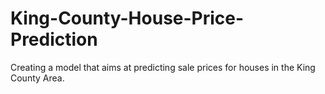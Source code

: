 # King-County-House-Price-Prediction
Creating a model that aims at predicting sale prices for houses in the King County Area.
